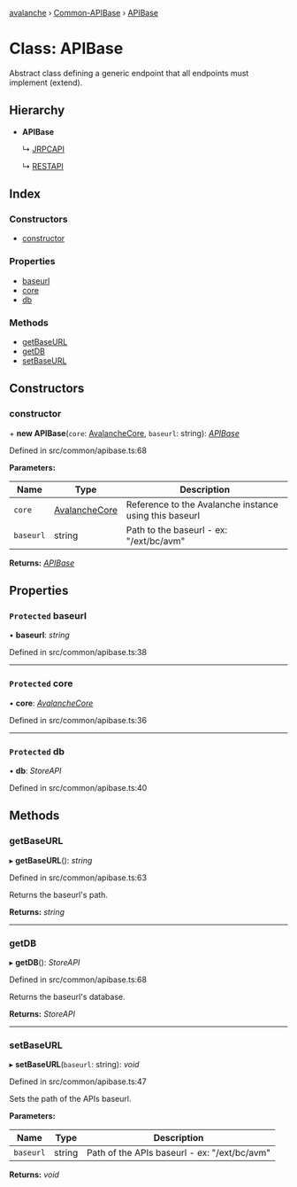 [avalanche](../README.md) › [Common-APIBase](../modules/common_apibase.md) › [APIBase](common_apibase.apibase.md)

# Class: APIBase

Abstract class defining a generic endpoint that all endpoints must implement (extend).

## Hierarchy

* **APIBase**

  ↳ [JRPCAPI](common_jrpcapi.jrpcapi.md)

  ↳ [RESTAPI](common_restapi.restapi.md)

## Index

### Constructors

* [constructor](common_apibase.apibase.md#constructor)

### Properties

* [baseurl](common_apibase.apibase.md#protected-baseurl)
* [core](common_apibase.apibase.md#protected-core)
* [db](common_apibase.apibase.md#protected-db)

### Methods

* [getBaseURL](common_apibase.apibase.md#getbaseurl)
* [getDB](common_apibase.apibase.md#getdb)
* [setBaseURL](common_apibase.apibase.md#setbaseurl)

## Constructors

###  constructor

\+ **new APIBase**(`core`: [AvalancheCore](avalanchecore.avalanchecore-1.md), `baseurl`: string): *[APIBase](common_apibase.apibase.md)*

Defined in src/common/apibase.ts:68

**Parameters:**

Name | Type | Description |
------ | ------ | ------ |
`core` | [AvalancheCore](avalanchecore.avalanchecore-1.md) | Reference to the Avalanche instance using this baseurl |
`baseurl` | string | Path to the baseurl - ex: "/ext/bc/avm"  |

**Returns:** *[APIBase](common_apibase.apibase.md)*

## Properties

### `Protected` baseurl

• **baseurl**: *string*

Defined in src/common/apibase.ts:38

___

### `Protected` core

• **core**: *[AvalancheCore](avalanchecore.avalanchecore-1.md)*

Defined in src/common/apibase.ts:36

___

### `Protected` db

• **db**: *StoreAPI*

Defined in src/common/apibase.ts:40

## Methods

###  getBaseURL

▸ **getBaseURL**(): *string*

Defined in src/common/apibase.ts:63

Returns the baseurl's path.

**Returns:** *string*

___

###  getDB

▸ **getDB**(): *StoreAPI*

Defined in src/common/apibase.ts:68

Returns the baseurl's database.

**Returns:** *StoreAPI*

___

###  setBaseURL

▸ **setBaseURL**(`baseurl`: string): *void*

Defined in src/common/apibase.ts:47

Sets the path of the APIs baseurl.

**Parameters:**

Name | Type | Description |
------ | ------ | ------ |
`baseurl` | string | Path of the APIs baseurl - ex: "/ext/bc/avm"  |

**Returns:** *void*
